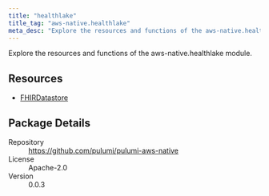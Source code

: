 ```yaml
---
title: "healthlake"
title_tag: "aws-native.healthlake"
meta_desc: "Explore the resources and functions of the aws-native.healthlake module."
---
```


<!-- WARNING: this file was generated by Pulumi Docs Generator. -->
<!-- Do not edit by hand unless you're certain you know what you are doing! -->

Explore the resources and functions of the aws-native.healthlake module.

<h2 id="resources">Resources</h2>
<ul class="api">
    <li><a href="fhirdatastore" title="FHIRDatastore"><span class="symbol resource"></span>FHIRDatastore</a></li>
</ul>

<h2 id="package-details">Package Details</h2>
<dl class="package-details">
	<dt>Repository</dt>
	<dd><a href="https://github.com/pulumi/pulumi-aws-native">https://github.com/pulumi/pulumi-aws-native</a></dd>
	<dt>License</dt>
	<dd>Apache-2.0</dd>
	<dt>Version</dt>
	<dd>0.0.3</dd>
</dl>

